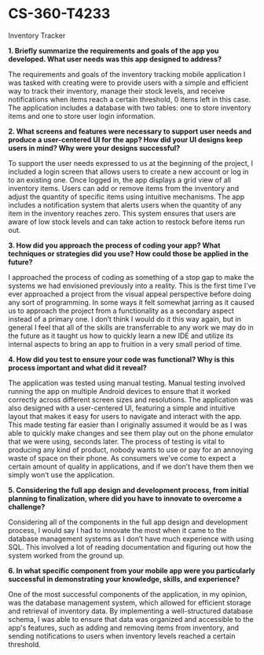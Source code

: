 # CS-360-T4233
Inventory Tracker

**1. Briefly summarize the requirements and goals of the app you developed. What user needs was this app designed to address?**

The requirements and goals of the inventory tracking mobile application I was tasked with creating were to provide users with a simple and efficient way to track their inventory, manage their stock levels, and receive notifications when items reach a certain threshold, 0 items left in this case. The application includes a database with two tables: one to store inventory items and one to store user login information.

**2. What screens and features were necessary to support user needs and produce a user-centered UI for the app? How did your UI designs keep users in mind? Why were your designs successful?**

To support the user needs expressed to us at the beginning of the project, I included a login screen that allows users to create a new account or log in to an existing one. Once logged in, the app displays a grid view of all inventory items. Users can add or remove items from the inventory and adjust the quantity of specific items using intuitive mechanisms. The app includes a notification system that alerts users when the quantity of any item in the inventory reaches zero. This system ensures that users are aware of low stock levels and can take action to restock before items run out.

**3. How did you approach the process of coding your app? What techniques or strategies did you use? How could those be applied in the future?**

I approached the process of coding as something of a stop gap to make the systems we had envisioned previously into a reality. This is the first time I’ve ever approached a project from the visual appeal perspective before doing any sort of programming. In some ways it felt somewhat jarring as it caused us to approach the project from a functionality as a secondary aspect instead of a primary one. I don’t think I would do it this way again, but in general I feel that all of the skills are transferrable to any work we may do in the future as it taught us how to quickly learn a new IDE and utilize its internal aspects to bring an app to fruition in a very small period of time.

**4. How did you test to ensure your code was functional? Why is this process important and what did it reveal?**

The application was tested using manual testing. Manual testing involved running the app on multiple Android devices to ensure that it worked correctly across different screen sizes and resolutions. The application was also designed with a user-centered UI, featuring a simple and intuitive layout that makes it easy for users to navigate and interact with the app. This made testing far easier than I originally assumed it would be as I was able to quickly make changes and see them play out on the phone emulator that we were using, seconds later. The process of testing is vital to producing any kind of product, nobody wants to use or pay for an annoying waste of space on their phone. As consumers we’ve come to expect a certain amount of quality in applications, and if we don’t have them then we simply won’t use the application.

**5. Considering the full app design and development process, from initial planning to finalization, where did you have to innovate to overcome a challenge?**

Considering all of the components in the full app design and development process, I would say I had to innovate the most when it came to the database management systems as I don’t have much experience with using SQL. This involved a lot of reading documentation and figuring out how the system worked from the ground up.

**6. In what specific component from your mobile app were you particularly successful in demonstrating your knowledge, skills, and experience?**

One of the most successful components of the application, in my opinion, was the database management system, which allowed for efficient storage and retrieval of inventory data. By implementing a well-structured database schema, I was able to ensure that data was organized and accessible to the app's features, such as adding and removing items from inventory, and sending notifications to users when inventory levels reached a certain threshold.
